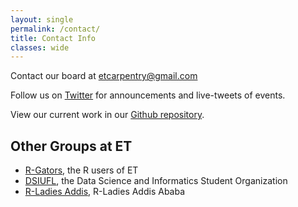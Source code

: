 ```yaml
---
layout: single
permalink: /contact/
title: Contact Info
classes: wide
---
```

Contact our board at [etcarpentry@gmail.com](mailto://etcarpentry@gmail.com)

Follow us on [Twitter](https://twitter.com/et-carpentries) for announcements and live-tweets of events.

View our current work in our [Github repository](https://github.com/et-carpentry/Coordination/issues).


## Other Groups at ET

* [R-Gators](http://www.r-gators.com/), the R users of ET
* [DSIUFL](https://www.dsiufl.org/), the Data Science and Informatics Student Organization
* [R-Ladies Addis](https://www.meetup.com/rladies-Addis-ababa/), R-Ladies Addis Ababa
